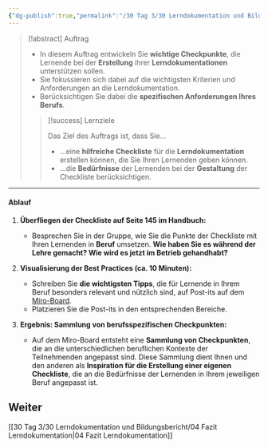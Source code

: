 ```yaml
---
{"dg-publish":true,"permalink":"/30 Tag 3/30 Lerndokumentation und Bildungsbericht/03 Best Practices Lerndokumentation/"}
---
```


>[!abstract] Auftrag
>- In diesem Auftrag entwickeln Sie **wichtige Checkpunkte**, die Lernende bei der **Erstellung** ihrer **Lerndokumentationen** unterstützen sollen. 
>- Sie fokussieren sich dabei auf die wichtigsten Kriterien und Anforderungen an die Lerndokumentation. 
>- Berücksichtigen Sie dabei die **spezifischen Anforderungen Ihres Berufs**.
>
> > [!success] Lernziele  
> >   
> > Das Ziel des Auftrags ist, dass Sie...  
> >   
> > * ...eine **hilfreiche Checkliste** für die **Lerndokumentation** erstellen können, die Sie Ihren Lernenden geben können.  
> > * ...die **Bedürfnisse** der Lernenden bei der **Gestaltung** der Checkliste berücksichtigen.  

---

#### Ablauf

1. **Überfliegen der Checkliste auf Seite 145 im Handbuch:**
    
    - Besprechen Sie in der Gruppe, wie Sie die Punkte der Checkliste mit Ihren Lernenden in **Beruf** umsetzen. **Wie haben Sie es während der Lehre gemacht? Wie wird es jetzt im Betrieb gehandhabt?**
2. **Visualisierung der Best Practices (ca. 10 Minuten):**
    
    - Schreiben Sie **die wichtigsten Tipps**, die für Lernende in Ihrem Beruf besonders relevant und nützlich sind, auf Post-its auf dem [Miro-Board](https://miro.com/app/board/uXjVLKN6QrM=/?moveToWidget=3458764615030238463&cot=14).
    - Platzieren Sie die Post-its in den entsprechenden Bereiche.

3. **Ergebnis: Sammlung von berufsspezifischen Checkpunkten:**
    
    - Auf dem Miro-Board entsteht eine **Sammlung von Checkpunkten**, die an die unterschiedlichen beruflichen Kontexte der Teilnehmenden angepasst sind. Diese Sammlung dient Ihnen und den anderen als **Inspiration für die Erstellung einer eigenen Checkliste**, die an die Bedürfnisse der Lernenden in Ihrem jeweiligen Beruf angepasst ist.

## Weiter
[[30 Tag 3/30 Lerndokumentation und Bildungsbericht/04 Fazit Lerndokumentation\|04 Fazit Lerndokumentation]]